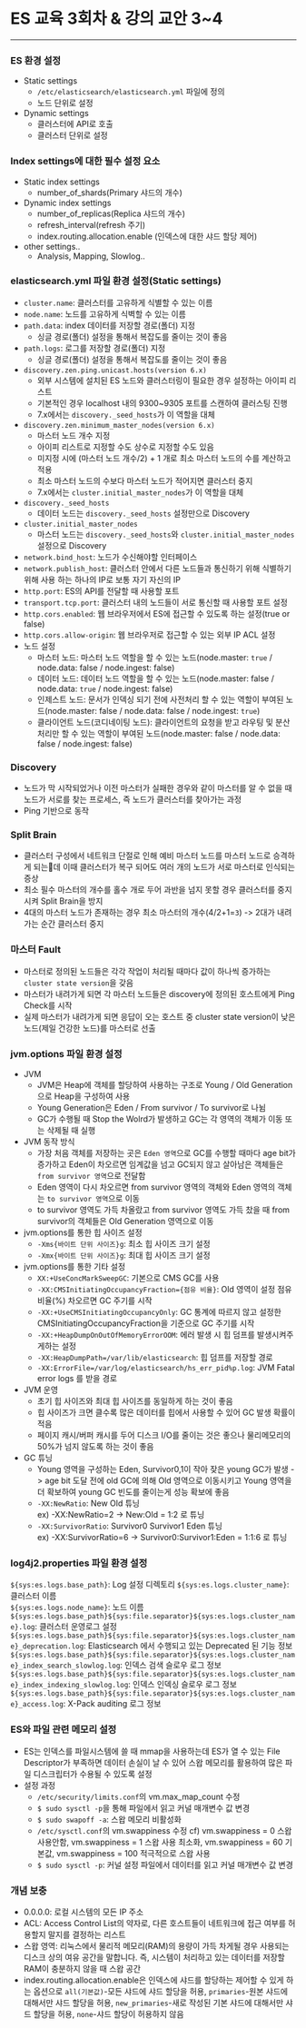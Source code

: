 # ES 교육 3회차 & 강의 교안 3~4

<hr>

### ES 환경 설정
* Static settings
  * `/etc/elasticsearch/elasticsearch.yml` 파일에 정의
  * 노드 단위로 설정
* Dynamic settings
  * 클러스터에 API로 호출
  * 클러스터 단위로 설정

### Index settings에 대한 필수 설정 요소
* Static index settings
  - number_of_shards(Primary 샤드의 개수)
* Dynamic index settings
  - number_of_replicas(Replica 샤드의 개수)
  - refresh_interval(refresh 주기)
  - index.routing.allocation.enable (인덱스에 대한 샤드 할당 제어)
* other settings..
  - Analysis, Mapping, Slowlog..

### elasticsearch.yml 파일 환경 설정(Static settings)
* `cluster.name`: 클러스터를 고유하게 식별할 수 있는 이름
* `node.name`: 노드를 고유하게 식벽할 수 있는 이름
* `path.data`: index 데이터를 저장할 경로(폴더) 지정
  * 싱글 경로(폴더) 설정을 통해서 복잡도를 줄이는 것이 좋음
* `path.logs`: 로그를 저장할 경로(폴더) 지정
  * 싱글 경로(폴더) 설정을 통해서 복잡도를 줄이는 것이 좋음
* `discovery.zen.ping.unicast.hosts(version 6.x)`
  * 외부 시스템에 설치된 ES 노드와 클러스터링이 필요한 경우 설정하는 아이피 리스트
  * 기본적인 경우 localhost 내의 9300~9305 포트를 스캔하여 클러스팅 진행
  * 7.x에서는 `discovery._seed_hosts`가 이 역할을 대체
* `discovery.zen.minimum_master_nodes(version 6.x)`
  * 마스터 노드 개수 지정
  * 아이피 리스트로 지정할 수도 상수로 지정할 수도 있음
  * 미지정 시에 (마스터 노드 개수/2) + 1 개로 최소 마스터 노드의 수를 계산하고 적용
  * 최소 마스터 노드의 수보다 마스터 노드가 적어지면 클러스터 중지
  * 7.x에서는 `cluster.initial_master_nodes`가 이 역할을 대체
* `discovery._seed_hosts`
  * 데이터 노드는 `discovery._seed_hosts` 설정만으로 Discovery
* `cluster.initial_master_nodes`
  * 마스터 노드는 `discovery._seed_hosts`와 `cluster.initial_master_nodes` 설정으로 Discovery  
* `network.bind_host`: 노드가 수신해야할 인터페이스
* `network.publish_host`: 클러스터 안에서 다른 노드들과 통신하기 위해 식별하기 위해 사용 하는 하나의 IP로 보통 자기 자신의 IP
* `http.port`: ES의 API를 전달할 때 사용할 포트
* `transport.tcp.port`: 클러스터 내의 노드들이 서로 통신할 때 사용할 포트 설정
* `http.cors.enabled`: 웹 브라우저에서 ES에 접근할 수 있도록 하는 설정(true or false)
* `http.cors.allow-origin`: 웹 브라우저로 접근할 수 있는 외부 IP ACL 설정
* 노드 설정
  * 마스터 노드: 마스터 노드 역할을 할 수 있는 노드(node.master: `true` / node.data: false / node.ingest: false)
  * 데이터 노드: 데이터 노드 역할을 할 수 있는 노드(node.master: false / node.data: `true` / node.ingest: false)
  * 인제스트 노드: 문서가 인덱싱 되기 전에 사전처리 할 수 있는 역할이 부여된 노드(node.master: false / node.data: false / node.ingest: `true`)
  * 클라이언트 노드(코디네이팅 노드): 클라이언트의 요청을 받고 라우팅 및 분산 처리만 할 수 있는 역할이 부여된 노드(node.master: false / node.data: false / node.ingest: false)

### Discovery
* 노드가 막 시작되었거나 이전 마스터가 실패한 경우와 같이 마스터를 알 수 없을 때 노드가 서로를 찾는 프로세스, 즉 노드가 클러스터를 찾아가는 과정
* Ping 기반으로 동작

### Split Brain
* 클러스터 구성에서 네트워크 단절로 인해 예비 마스터 노드를 마스터 노드로 승격하게 되는데 이때 클러스터가 복구 되어도 여러 개의 노드가 서로 마스터로 인식되는 증상
* 최소 필수 마스터의 개수를 홀수 개로 두어 과반을 넘지 못할 경우 클러스터를 중지 시켜 Split Brain을 방지
* 4대의 마스터 노드가 존재하는 경우 최소 마스터의 개수(4/2+1=`3`) -> 2대가 내려가는 순간 클러스터 중지

### 마스터 Fault
* 마스터로 정의된 노드들은 각각 작업이 처리될 때마다 값이 하나씩 증가하는 `cluster state version`을 갖음
* 마스터가 내려가게 되면 각 마스터 노드들은 discovery에 정의된 호스트에게 Ping Check를 시작
* 실제 마스터가 내려가게 되면 응답이 오는 호스트 중 cluster state version이 낮은 노드(제일 건강한 노드)를 마스터로 선출

### jvm.options 파일 환경 설정
* JVM
  * JVM은 Heap에 객체를 할당하여 사용하는 구조로 Young / Old Generation으로 Heap을 구성하여 사용
  * Young Generation은 Eden / From survivor / To survivor로 나뉨
  * GC가 수행될 때 Stop the Wolrd가 발생하고 GC는 각 영역의 객체가 이동 또는 삭제될 때 실행
* JVM 동작 방식
  * 가장 처음 객체를 저장하는 곳은 `Eden 영역`으로 GC를 수행할 때마다 age bit가 증가하고 Eden이 차오르면 임계값을 넘고 GC되지 않고 살아남은 객체들은 `from survivor 영역`으로 전달함
  * Eden 영역이 다시 차오르면 from survivor 영역의 객체와 Eden 영역의 객체는 `to survivor 영역`으로 이동
  * to survivor 영역도 가득 차올랐고 from survivor 영역도 가득 찼을 때 from survivor의 객체들은 Old Generation 영역으로 이동
* jvm.options를 통한 힙 사이즈 설정
  * `-Xms{바이트 단위 사이즈}g`: 최소 힙 사이즈 크기 설정
  * `-Xmx{바이트 단위 사이즈}g`: 최대 힙 사이즈 크기 설정
* jvm.options를 통한 기타 설정
  * `XX:+UseConcMarkSweepGC`: 기본으로 CMS GC를 사용
  * `-XX:CMSInitiatingOccupancyFraction={점유 비율}`: Old 영역이 설정 점유 비율(%) 차오르면 GC 주기를 시작
  * `-XX:+UseCMSInitiatingOccupancyOnly`: GC 통계에 따르지 않고 설정한 CMSInitiatingOccupancyFraction을 기준으로 GC 주기를 시작
  * `-XX:+HeapDumpOnOutOfMemoryErrorOOM`: 에러 발생 시 힙 덤프를 발생시켜주게하는 설정
  * `-XX:HeapDumpPath=/var/lib/elasticsearch`: 힙 덤프를 저장할 경로
  * `-XX:ErrorFile=/var/log/elasticsearch/hs_err_pid%p.log`: JVM Fatal error logs 를 받을 경로
* JVM 운영
  * 초기 힙 사이즈와 최대 힙 사이즈를 동일하게 하는 것이 좋음
  * 힙 사이즈가 크면 클수록 많은 데이터를 힙에서 사용할 수 있어 GC 발생 확률이 적음
  * 페이지 캐시/버퍼 캐시를 두어 디스크 I/O를 줄이는 것은 좋으나 물리메모리의 50%가 넘지 않도록 하는 것이 좋음
* GC 튜닝
  * Young 영역을 구성하는 Eden, Survivor0,1이 작아 잦은 young GC가 발생 -> age bit 도달 전에 old GC에 의해 Old 영역으로 이동시키고 Young 영역을 더 확보하여 young GC 빈도를 줄이는게 성능 확보에 좋음
  * `-XX:NewRatio`: New Old 튜닝  
  ex) -XX:NewRatio=2 -> New:Old = 1:2 로 튜닝  
  * `-XX:SurvivorRatio`: Survivor0 Survivor1 Eden 튜닝  
  ex) -XX:SurvivorRatio=6 -> Survivor0:Survivor1:Eden = 1:1:6 로 튜닝

### log4j2.properties 파일 환경 설정
`${sys:es.logs.base_path}`: Log 설정 디렉토리
`${sys:es.logs.cluster_name}`: 클러스터 이름  
`${sys:es.logs.node_name}`: 노드 이름
`${sys:es.logs.base_path}${sys:file.separator}${sys:es.logs.cluster_name}.log`: 클러스터 운영로그 설정  
`${sys:es.logs.base_path}${sys:file.separator}${sys:es.logs.cluster_name}_deprecation.log`: Elasticsearch 에서 수행되고 있는 Deprecated 된 기능 정보  
`${sys:es.logs.base_path}${sys:file.separator}${sys:es.logs.cluster_name}_index_search_slowlog.log`: 인덱스 검색 슬로우 로그 정보  
`${sys:es.logs.base_path}${sys:file.separator}${sys:es.logs.cluster_name}_index_indexing_slowlog.log`: 인덱스 인덱싱 슬로우 로그 정보  
`${sys:es.logs.base_path}${sys:file.separator}${sys:es.logs.cluster_name}_access.log`: X-Pack auditing 로그 정보  

### ES와 파일 관련 메모리 설정
* ES는 인덱스를 파일시스템에 쓸 때 mmap을 사용하는데 ES가 열 수 있는 File Descriptor가 부족하면 데이터 손실이 날 수 있어 스왑 메모리를 활용하여 많은 파일 디스크립터가 수용될 수 있도록 설정
* 설정 과정
  * `/etc/security/limits.conf`의 vm.max_map_count 수정
  * `$ sudo sysctl -p`을 통해 파일에서 읽고 커널 매개변수 값 변경
  * `$ sudo swapoff -a`: 스왑 메모리 비활성화
  * `/etc/sysctl.conf`의 vm.swappiness 수정
    cf) vm.swappiness = 0	스왑 사용안함, vm.swappiness = 1	스왑 사용 최소화, vm.swappiness = 60	기본값, vm.swappiness = 100	적극적으로 스왑 사용
  * `$ sudo sysctl -p`: 커널 설정 파일에서 데이터를 읽고 커널 매개변수 값 변경


### 개념 보충
* 0.0.0.0: 로컬 시스템의 모든 IP 주소
* ACL: Access Control List의 약자로, 다른 호스트들이 네트워크에 접근 여부를 허용할지 말지를 결정하는 리스트
* 스왑 영역: 리눅스에서 물리적 메모리(RAM)의 용량이 가득 차게될 경우 사용되는 디스크 상의 여유 공간을 말합니다. 즉, 시스템이 처리하고 있는 데이터를 저장할 RAM이 충분하지 않을 때 스왑 공간
* index.routing.allocation.enable은 인덱스에 샤드를 할당하는 제어할 수 있게 하는 옵션으로 `all(기본값)`-모든 샤드에 샤드 할당을 허용, `primaries`-원본 샤드에 대해서만 샤드 할당을 허용, `new_primaries`-새로 작성된 기본 샤드에 대해서만 샤드 할당을 허용, `none`-샤드 할당이 허용하지 않음
